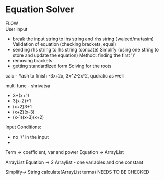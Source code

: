 # Equation Solver

FLOW  
User input
- break the input string to lhs string and rhs string (waleed/mutasim)
Validation of equation (checking brackets, equal)
- sending rhs string to lhs string (concate)
Simplify (using one string to store and update the equation)
Method: finding the first ')' 
- removing brackets 
- getting standardized form
Solving for the roots

calc - Yash 
to finish -3x+2x, 3x^2-2x^2, qudratic as well

multi func - shrivatsa
- 3+(x+1)
- 3(x-2)+1
- (x+2)3+1
- (x+2)(x-3)
- (x-1)(x-3)(x+2)


Input Conditions:
- no '/' in the input
- 

Term -> coefficient, var and power 
Equation -> ArrayList<Term>

ArrayList<Equation>
Equation -> 2 Arraylist - one variables and one constant

Simplify-> String calculate(ArrayList<String> terms) NEEDS TO BE CHECKED